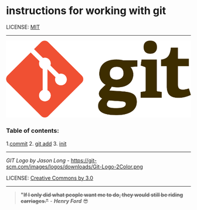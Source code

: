 

# instructions for working with git



LICENSE: [MIT](/license.md)

---

![git logo](/Git-Logo-2Color.png)

### **Table of contents:**


1.[commit](/commit.md)
2. [git add](/add.md)
3. [init](/init.md)



---


*GIT Logo by Jason Long* - https://git-scm.com/images/logos/downloads/Git-Logo-2Color.png


LICENSE: [Creative Commons by 3.0](/https://creativecommons.org/licenses/by/3.0/deed.ru)

--- 


>**"~~If I only did what people want me to do, they would still be riding carriages."~~** - ***Henry Ford*** :sunglasses: